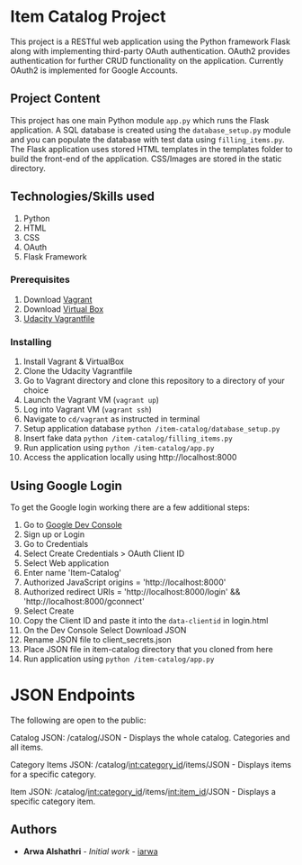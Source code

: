 # Item Catalog Project

This project is a RESTful web application using the Python framework Flask along with implementing third-party OAuth authentication. OAuth2 provides authentication for further CRUD functionality on the application. Currently OAuth2 is implemented for Google Accounts.

## Project Content

This project has one main Python module `app.py` which runs the Flask application. A SQL database is created using the `database_setup.py` module and you can populate the database with test data using `filling_items.py`.
The Flask application uses stored HTML templates in the templates folder to build the front-end of the application. CSS/Images are stored in the static directory.

## Technologies/Skills used

1. Python
2. HTML
3. CSS
4. OAuth
5. Flask Framework

### Prerequisites

1. Download [Vagrant](https://www.vagrantup.com/)
2. Download [Virtual Box](https://www.virtualbox.org/)
3. [Udacity Vagrantfile](https://github.com/udacity/fullstack-nanodegree-vm)

### Installing

1. Install Vagrant & VirtualBox
2. Clone the Udacity Vagrantfile
3. Go to Vagrant directory and clone this repository to a directory of your choice
4. Launch the Vagrant VM (`vagrant up`)
5. Log into Vagrant VM (`vagrant ssh`)
6. Navigate to `cd/vagrant` as instructed in terminal
7. Setup application database `python /item-catalog/database_setup.py`
8. Insert fake data `python /item-catalog/filling_items.py`
9. Run application using `python /item-catalog/app.py`
10. Access the application locally using http://localhost:8000

## Using Google Login
To get the Google login working there are a few additional steps:

1. Go to [Google Dev Console](https://console.developers.google.com)
2. Sign up or Login
3. Go to Credentials
4. Select Create Credentials > OAuth Client ID
5. Select Web application
6. Enter name 'Item-Catalog'
7. Authorized JavaScript origins = 'http://localhost:8000'
8. Authorized redirect URIs = 'http://localhost:8000/login' && 'http://localhost:8000/gconnect'
9. Select Create
10. Copy the Client ID and paste it into the `data-clientid` in login.html
11. On the Dev Console Select Download JSON
12. Rename JSON file to client_secrets.json
13. Place JSON file in item-catalog directory that you cloned from here
14. Run application using `python /item-catalog/app.py`

# JSON Endpoints

The following are open to the public:

Catalog JSON: /catalog/JSON - Displays the whole catalog. Categories and all items.

Category Items JSON: /catalog/<int:category_id>/items/JSON - Displays items for a specific category.

Item JSON: /catalog/<int:category_id>/items/<int:item_id>/JSON - Displays a specific category item.



## Authors

* **Arwa Alshathri** - *Initial work* - [iarwa](https://github.com/iarwa)
